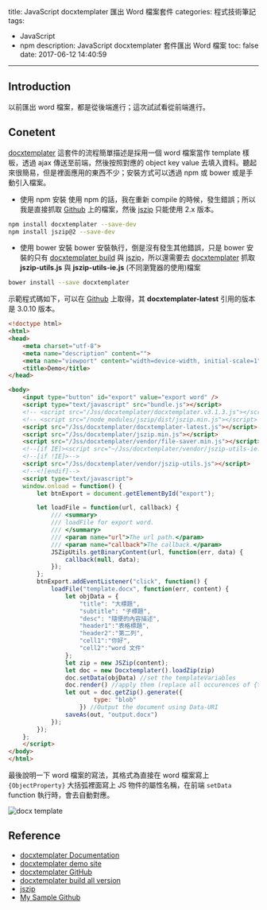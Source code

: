 title: JavaScript docxtemplater 匯出 Word 檔案套件
categories: 程式技術筆記
tags:
  - JavaScript
  - npm
description: JavaScript docxtemplater 套件匯出 Word 檔案
toc: false
date: 2017-06-12 14:40:59
---

## Introduction
以前匯出 word 檔案，都是從後端進行；這次試試看從前端進行。

## Conetent
[docxtemplater][3] 這套件的流程簡單描述是採用一個 word 檔案當作 template 樣板，透過 ajax 傳送至前端，然後按照對應的 object key value 去填入資料。聽起來很簡易，但是裡面應用的東西不少；安裝方式可以透過 npm 或 bower 或是手動引入檔案。
- 使用 npm 安裝
使用 npm 的話，我在重新 compile 的時候，發生錯誤；所以我是直接抓取 [Github][6] 上的檔案，然後 [jszip][5] 只能使用 2.x 版本。
``` bash
npm install docxtemplater --save-dev
npm install jszip@2 --save-dev
```

- 使用 bower 安裝
bower 安裝執行，倒是沒有發生其他錯誤，只是 bower 安裝的只有 [docxtemplater build][6] 與 [jszip][5]，所以還需要去 [docxtemplater][3] 抓取 **jszip-utils.js** 與 **jszip-utils-ie.js** (不同瀏覽器的使用)檔案
``` bash
bower install --save docxtemplater
```

示範程式碼如下，可以在 [Github][4] 上取得，其 **docxtemplater-latest** 引用的版本是 3.0.10 版本。
``` html
<!doctype html>
<html>
<head>
    <meta charset="utf-8">
    <meta name="description" content="">
    <meta name="viewport" content="width=device-width, initial-scale=1">
    <title>Demo</title>
</head>

<body>
    <input type="button" id="export" value="export word" />
    <script type="text/javascript" src="bundle.js"></script>
    <!-- <script src="/Jss/docxtemplater/docxtemplater.v3.1.3.js"></script> -->
    <!-- <script src="/node_modules/jszip/dist/jszip.min.js"></script> -->
    <script src="/Jss/docxtemplater/docxtemplater-latest.js"></script>
    <script src="/Jss/docxtemplater/jszip.min.js"></script>
    <script src="/Jss/docxtemplater/vendor/file-saver.min.js"></script>
    <!--[if IE]><script src="~/Jss/docxtemplater/vendor/jszip-utils-ie.js"></script><![endif]-->
    <!--[if !IE]>-->
    <script src="/Jss/docxtemplater/vendor/jszip-utils.js"></script>
    <!--<![endif]-->
    <script type="text/javascript">
    window.onload = function() {
        let btnExport = document.getElementById("export");

        let loadFile = function(url, callback) {
            /// <summary>
            /// loadFile for export word.
            /// </summary>
            /// <param name="url">The url path.</param>
            /// <param name="callback">The callback.</param>
            JSZipUtils.getBinaryContent(url, function(err, data) {
                callback(null, data);
            });
        };
        btnExport.addEventListener("click", function() {
            loadFile("template.docx", function(err, content) {
                let objData = {
                    "title": "大標題",
                    "subtitle": "子標題",
                    "desc": "隨便的內容描述",
                    "header1":"表格標題",
                    "header2":"第二列",
                    "cell1":"你好",
                    "cell2":"word 文件"
                };
                let zip = new JSZip(content);
                let doc = new Docxtemplater().loadZip(zip)
                doc.setData(objData) //set the templateVariables
                doc.render() //apply them (replace all occurences of {title} by Hipp, ...)
                let out = doc.getZip().generate({
                        type: "blob"
                    }) //Output the document using Data-URI
                saveAs(out, "output.docx")
            });
        });
    };
    </script>
</body>
</html>
```
最後說明一下 word 檔案的寫法，其格式為直接在 word 檔案寫上 `{ObjectProperty}` 大括弧裡面寫上 JS 物件的屬性名稱，在前端 `setData` function 執行時，會去自動對應。

![docx template](https://lh3.googleusercontent.com/wQOOQuQy-_iZ7fRsh82gCGtjcCVWhuRV49e52MepOx3e0VJ_gAHvTHaerxVriL_V4SWLsrT3kZCUM9ZyrerqGpFPl5-MihYc8k1Wwwo4-ykv0Yyw3pv8622NrirEFN_T9YpjOpEw_sQY5G5iRlwvGhNjN5C4PvdRxKVR-D8a-FWqgNrNwVCInd5fcC-blF7umq3yS6o4F_Y0aUpn4KBG2EH57LbdebOsP1NDzUIDDFPqLIUx2el45mWCWu3KISqZL-ZAaimFL8-QSEZPuS_LAEPye-FAaDxn9mWz3-dhs64EpQPJuMFRO7LuGERyNzFZDyR97vbtTMwRHxYuljIrjJhiL3CHfGbO7k4jhbeQaI4vLAMAVH5N0vFItmT9GvRlJ92Utv5inYQvqqhUcSag8IMlhZgsgCbqaCwHZnkW71LI-n7v1jNBdrik-mw9XuYg-bHyXY__SQ6ZME3sblAYpyDacfXXfeVHpv2rJArFi7QwYzSGF3BG_MYcvhT3HJ55AslIl48Osd3NA1YdmKKn8xYqjPb87OZdhtC64tl82j1siLRB8ezuF2tWvVC_B8COzP8xqYRW_JPdlvHzcOxxd-VhKlF7-nr6J-xNM9xjKxkEMXZNw1tY31XAurtP7uZ0HkIGdirFJlVq1gU8PtdU-fV5Qz2iiXIh1oBiTXOVuw=w767-h393-no)

## Reference
- [docxtemplater Documentation][1]
- [docxtemplater demo site][2]
- [docxtemplater GitHub][3]
- [docxtemplater build all version][6]
- [jszip][5]
- [My Sample Github][4]

[1]: http://docxtemplater.readthedocs.io/en/latest/
[2]: http://javascript-ninja.fr/docxtemplater/v3/examples/demo.html
[3]: https://github.com/open-xml-templating/docxtemplater
[4]: https://github.com/shunnien/docxtemplateDemo
[5]: https://github.com/Stuk/jszip/blob/v2.x/dist/jszip.js 
[6]: https://github.com/open-xml-templating/docxtemplater-build/tree/master/build